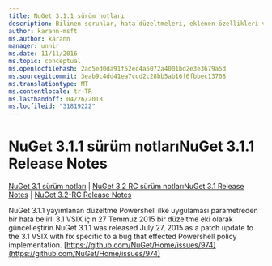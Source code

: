 ```yaml
---
title: NuGet 3.1.1 sürüm notları
description: Bilinen sorunlar, hata düzeltmeleri, eklenen özellikleri ve dcr NuGet 3.1.1 dahil etmek için sürüm notları.
author: karann-msft
ms.author: karann
manager: unnir
ms.date: 11/11/2016
ms.topic: conceptual
ms.openlocfilehash: 2ad5ed0da91f52ec4a5072a4001bd2e3e3679a5d
ms.sourcegitcommit: 3eab9c4dd41ea7ccd2c28bb5ab16f6fbbec13708
ms.translationtype: MT
ms.contentlocale: tr-TR
ms.lasthandoff: 04/26/2018
ms.locfileid: "31819222"
---
```

# <a name="nuget-311-release-notes"></a><span data-ttu-id="f76a0-103">NuGet 3.1.1 sürüm notları</span><span class="sxs-lookup"><span data-stu-id="f76a0-103">NuGet 3.1.1 Release Notes</span></span>

<span data-ttu-id="f76a0-104">[NuGet 3.1 sürüm notları](../release-notes/nuget-3.1.md) | [NuGet 3.2 RC sürüm notları](../release-notes/nuget-3.2-RC.md)</span><span class="sxs-lookup"><span data-stu-id="f76a0-104">[NuGet 3.1 Release Notes](../release-notes/nuget-3.1.md) | [NuGet 3.2-RC Release Notes](../release-notes/nuget-3.2-RC.md)</span></span>

<span data-ttu-id="f76a0-105">NuGet 3.1.1 yayımlanan düzeltme Powershell ilke uygulaması parametreden bir hata belirli 3.1 VSIX için 27 Temmuz 2015 bir düzeltme eki olarak güncelleştirin.</span><span class="sxs-lookup"><span data-stu-id="f76a0-105">NuGet 3.1.1 was released July 27, 2015 as a patch update to the 3.1 VSIX with fix specific to a bug that effected Powershell policy implementation.</span></span>
[https://github.com/NuGet/Home/issues/974](https://github.com/NuGet/Home/issues/974)